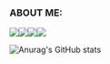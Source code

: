 ### ABOUT ME:
<div style="display: flex">
  <img src="https://img.shields.io/badge/PlayingGames-000000?style=for-the-badge&logo=counterstrike&logoColor=FFFFFF"/>
  <img src="https://img.shields.io/badge/ListeningMusic-FF0000?style=for-the-badge&logo=applemusic&logoColor=FFFFFF"/>
  <img src="https://img.shields.io/badge/Develop-FFCB36?style=for-the-badge&logo=devdotto&logoColor=FFFFFF"/>
  <img src="https://img.shields.io/badge/ewhdtls0@naver.com-005FF9?style=for-the-badge&logo=gmail&logoColor=EA4335"/>
</div>

![Anurag's GitHub stats](https://github-readme-stats.vercel.app/api?username=ewhdtls0&show_icons=true&theme=solarized-light)
<!--
**ewhdtls0/ewhdtls0** is a ✨ _special_ ✨ repository because its `README.md` (this file) appears on your GitHub profile.

Here are some ideas to get you started:

- 🔭 I’m currently working on ...
- 🌱 I’m currently learning ...
- 👯 I’m looking to collaborate on ...
- 🤔 I’m looking for help with ...
- 💬 Ask me about ...
- 📫 How to reach me: ...
- 😄 Pronouns: ...
- ⚡ Fun fact: ...
-->
